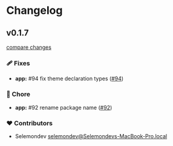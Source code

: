 # Changelog


## v0.1.7

[compare changes](https://github.com/selemondev/nuxtlabs-ui-vue/compare/v0.1.6...v0.1.7)

### 🩹 Fixes

- **app:** #94 fix theme declaration types ([#94](https://github.com/selemondev/nuxtlabs-ui-vue/issues/94))

### 🏡 Chore

- **app:** #92 rename package name ([#92](https://github.com/selemondev/nuxtlabs-ui-vue/issues/92))

### ❤️  Contributors

- Selemondev <selemondev@Selemondevs-MacBook-Pro.local>

